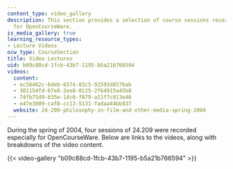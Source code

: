```yaml
---
content_type: video_gallery
description: This section provides a selection of course sessions recorded especially
  for OpenCourseWare.
is_media_gallery: true
learning_resource_types:
- Lecture Videos
ocw_type: CourseSection
title: Video Lectures
uid: b09c88cd-1fcb-43b7-1195-b5a21b766594
videos:
  content:
  - ec56462c-6deb-6574-83c5-92593d857bab
  - 381154fd-67e8-2ee8-0125-2f64915a45b8
  - 74fb75d9-b35e-14c0-f879-a11f7c013e46
  - e47e3809-caf8-cc13-5131-fadaa44bb837
  website: 24-209-philosophy-in-film-and-other-media-spring-2004
---
```


During the spring of 2004, four sessions of 24.209 were recorded especially for OpenCourseWare. Below are links to the videos, along with breakdowns of the video content.

{{< video-gallery "b09c88cd-1fcb-43b7-1195-b5a21b766594" >}}


